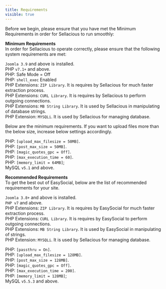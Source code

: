 ```yaml
---
title: Requirements
visible: true
---
```


Before we begin, please ensure that you have met the Minimum Requirements in order for Sellacious to run smoothly:

**Minimum Requirements**<br>
In order for Sellacious to operate correctly, please ensure that the following system requirements are met:<br>

`Joomla 3.9` and above is installed.<br>
PHP `v7.1+` and above.<br>
PHP: Safe Mode = Off  
PHP: `shell_exec` Enabled  
PHP Extensions: `ZIP Library`. It is requires by Sellacious for much faster extraction process.<br>
PHP Extensions: `CURL Library`. It is requires by Sellacious to perform outgoing connections.<br>
PHP Extensions: `MB String Library`. It is used by Sellacious in manipulating of database strings.<br>
PHP Extension: `MYSQLi`. It is used by Sellacious for managing database.<br>

Below are the minimum requirements. If you want to upload files more than the below size, increase below settings accordingly. 

PHP: `[upload_max_filesize = 50MB]`.<br>
PHP: `[post_max_size = 50MB]`.<br>
PHP: `[magic_quotes_gpc = Off]`.<br>
PHP: `[max_execution_time = 60]`.<br>
PHP: `[memory_limit = 64MB]`;<br>
MySQL `v5.1` and above.<br>


**Recommended Requirements**<br>
To get the best out of EasySocial, below are the list of recommended requirements for your site.<br>

`Joomla 3.8+` and above is installed.<br>
`PHP v7` and above.<br>
PHP Extensions: `ZIP Library`. It is requires by EasySocial for much faster extraction process.<br>
PHP Extensions: `CURL Library`. It is requires by EasySocial to perform outgoing connections.<br>
PHP Extensions: `MB String Library`. It is used by EasySocial in manipulating of strings.<br>
PHP Extension: `MYSQLi`. It is used by Sellacious for managing database.<br>

PHP: `[passthru = On]`.<br>
PHP: `[upload_max_filesize = 128MB]`.<br>
PHP: `[post_max_size = 128MB]`.<br>
PHP: `[magic_quotes_gpc = Off]`.<br>
PHP: `[max_execution_time = 200]`.<br>
PHP: `[memory_limit = 128MB]`;<br>
MySQL `v5.5.3` and above.<br>


